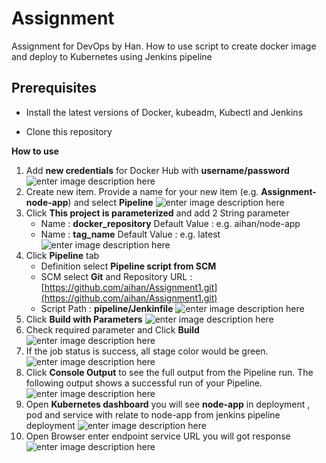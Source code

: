 # Assignment

Assignment for DevOps by Han. How to use script to create docker image and deploy to Kubernetes using Jenkins pipeline

## Prerequisites

-   Install the latest versions of Docker, kubeadm, Kubectl and Jenkins
    
-   Clone this repository
    

**How to use**

1.  Add **new credentials** for Docker Hub with **username/password**
![enter image description here](https://github.com/aihan/Assignment1/blob/master/screenshots/jen_add_cre.PNG)
2. Create new item. Provide a name for your new item (e.g. **Assignment-node-app**) and select **Pipeline**
![enter image description here](https://github.com/aihan/Assignment1/blob/master/screenshots/jen_pipe_cre.PNG)
3. Click **This project is parameterized** and add 2 String parameter
	- Name : **docker_repository**
	   Default Value : e.g. aihan/node-app
	- Name : **tag_name**
	   Default Value : e.g. latest	  ![enter image description here](https://github.com/aihan/Assignment1/blob/master/screenshots/jen_add_param.PNG)
4. Click **Pipeline** tab
	- Definition select **Pipeline script from SCM**
	- SCM select **Git** and Repository URL :[https://github.com/aihan/Assignment1.git](https://github.com/aihan/Assignment1.git)
	- Script Path : **pipeline/Jenkinfile**
![enter image description here](https://github.com/aihan/Assignment1/blob/master/screenshots/jen_pipe_scm.PNG)
5. Click **Build with Parameters**
![enter image description here](https://github.com/aihan/Assignment1/blob/master/screenshots/jen_build_with_param.PNG)
6. Check required parameter and Click **Build**
![enter image description here](https://github.com/aihan/Assignment1/blob/master/screenshots/jen_build_default_param.PNG)
7. If the job status is success, all stage color would be green.
![enter image description here](https://github.com/aihan/Assignment1/blob/master/screenshots/jen_build_finish.PNG)
9. Click **Console Output** to see the full output from the Pipeline run. The following output shows a successful run of your Pipeline.
![enter image description here](https://github.com/aihan/Assignment1/blob/master/screenshots/jen_console.png)
10. Open **Kubernetes dashboard** you will see **node-app** in deployment , pod and service with relate to node-app from jenkins pipeline deployment
![enter image description here](https://github.com/aihan/Assignment1/blob/master/screenshots/kube_node_result.PNG)
11. Open Browser enter endpoint service  URL you will got response
![enter image description here](https://github.com/aihan/Assignment1/blob/master/screenshots/node_result.PNG)

